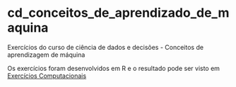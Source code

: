 # cd_conceitos_de_aprendizado_de_maquina

Exercícios do curso de ciência de dados e decisões - Conceitos de aprendizagem de máquina

Os exercícios foram desenvolvidos em R e o resultado pode ser visto em [Exercícios Computacionais](https://aganhara.github.io/cd_conceitos_de_aprendizado_de_maquina/
)

